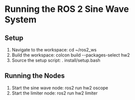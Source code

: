 # Running the ROS 2 Sine Wave System

## Setup
1. Navigate to the workspace:
   cd ~/ros2_ws
2. Build the workspace:
   colcon build --packages-select hw2
3. Source the setup script:
   . install/setup.bash

## Running the Nodes
1. Start the sine wave node:
   ros2 run hw2 oscope
2. Start the limiter node:
   ros2 run hw2 limiter
